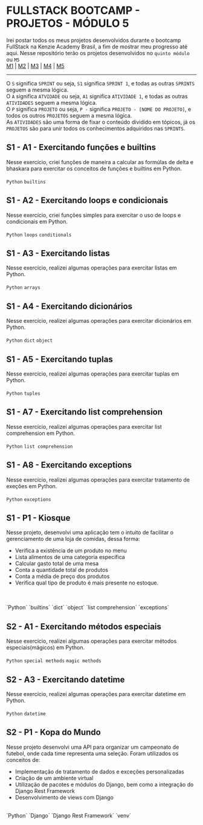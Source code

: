 # FULLSTACK BOOTCAMP - PROJETOS - MÓDULO 5
Irei postar todos os meus projetos desenvolvidos durante o bootcamp FullStack na Kenzie Academy Brasil, a fim de mostrar meu progresso até aqui. Nesse repositório terão os projetos desenvolvidos no `quinto módulo` ou `M5`<br />
[M1](https://github.com/mariaclaratabosa/M1-PROJETOS) | [M2](https://github.com/mariaclaratabosa/M2-PROJETOS) | [M3](https://github.com/mariaclaratabosa/M3-PROJETOS) | [M4](https://github.com/mariaclaratabosa/M4-PROJETOS) | [M5](https://github.com/mariaclaratabosa/M5-PROJETOS)
<hr />

O `S` significa `SPRINT` ou seja, `S1` significa `SPRINT 1`, e todas as outras `SPRINTS` seguem a mesma lógica.<br />
O `A` significa `ATVIDADE` ou seja, `A1` significa `ATIVIDADE 1`, e todas as outras `ATIVIDADES` seguem a mesma lógica.<br />
O `P` significa `PROJETO` ou seja, `P -` significa `PROJETO - [NOME DO PROJETO]`, e todos os outros `PROJETOS` seguem a mesma lógica.<br />
As `ATIVIDADES` são uma forma de fixar o conteúdo dividido em tópicos, já os `PROJETOS` são para unir todos os conhecimentos adquiridos nas `SPRINTS`. <br />

## S1 - A1 - Exercitando funções e builtins
Nesse exercício, criei funções de maneira a calcular as formúlas de delta e bhaskara para exercitar os conceitos de funções e builtins em Python.<br/>
<br/>
`Python` `builtins`

## S1 - A2 - Exercitando loops e condicionais
Nesse exercício, criei funções simples para exercitar o uso de loops e condicionais em Python.<br/>
<br/>
`Python` `loops` `conditionals`


## S1 - A3 - Exercitando listas
Nesse exercício, realizei algumas operações para exercitar listas em Python.<br/>
<br/>
`Python` `arrays`


## S1 - A4 - Exercitando dicionários
Nesse exercício, realizei algumas operações para exercitar dicionários em Python.<br/>
<br/>
`Python` `dict` `object`

## S1 - A5 - Exercitando tuplas
Nesse exercício, realizei algumas operações para exercitar tuplas em Python.<br/>
<br/>
`Python` `tuples`

## S1 - A7 - Exercitando list comprehension
Nesse exercício, realizei algumas operações para exercitar list comprehension em Python.<br/>
<br/>
`Python` `list comprehension`


## S1 - A8 - Exercitando exceptions
Nesse exercício, realizei algumas operações para exercitar tratamento de exeções em Python.<br/>
<br/>
`Python` `exceptions`

## S1 - P1 - Kiosque
Nesse projeto, desenvolvi uma aplicação tem o intuito de facilitar o gerenciamento de uma loja de comidas, dessa forma:
- Verifica a existência de um produto no menu
- Lista alimentos de uma categoria específica
- Calcular gasto total de uma mesa
- Conta a quantidade total de produtos
- Conta a média de preço dos produtos
- Verifica qual tipo de produto é mais presente no estoque.<br/>
<br/>
<br/>
`Python` `builtins` `dict` `object` `list comprehension` `exceptions`

## S2 - A1 - Exercitando métodos especiais
Nesse exercício, realizei algumas operações para exercitar métodos especiais(mágicos) em Python.<br/>
<br/>
`Python` `special methods` `magic methods`

## S2 - A3 - Exercitando datetime
Nesse exercício, realizei algumas operações para exercitar datetime em Python.<br/>
<br/>
`Python` `datetime`

## S2 - P1 - Kopa do Mundo
Nesse projeto desenvolvi uma API para organizar um campeonato de futebol, onde cada time representa uma seleção. Foram utilizados os conceitos de:
- Implementação de tratamento de dados e exceções personalizadas
- Criação de um ambiente virtual
- Utilização de pacotes e módulos do Django, bem como a integração do Django Rest Framework
- Desenvolvimento de views com Django <br/>
<br/>
`Python` `Django` `Django Rest Framework` `venv`
